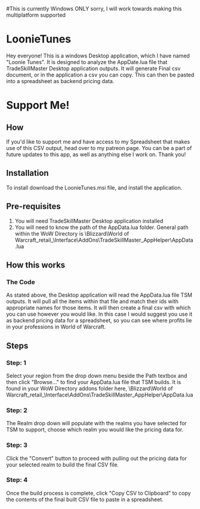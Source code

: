 #This is currently Windows ONLY sorry, I will work towards making this multiplatform supported

# LoonieTunes
Hey everyone! This is a windows Desktop application, which I have named "Loonie Tunes". It is designed to analyze the AppDate.lua file that TradeSkillMaster Desktop application outputs. It will generate Final csv document, or in the application a csv you can copy. This can then be pasted into a spreadsheet as backend pricing data.

# Support Me!
## How
If you'd like to support me and have access to my Spreadsheet that makes use of this CSV output, head over to my patreon page. You can be a part of future updates to this app, as well as anything else I work on. Thank you!

## Installation
To install download the LoonieTunes.msi file, and install the application.

## Pre-requisites
1. You will need TradeSkillMaster Desktop application installed
2. You will need to know the path of the AppData.lua folder. General path within the WoW Directory is \Blizzard\World of Warcraft\_retail_\Interface\AddOns\TradeSkillMaster_AppHelper\AppData.lua

## How this works

### The Code
As stated above, the Desktop application will read the AppData.lua file TSM outputs. It will pull all the items within that file and match their ids with appropriate names for those items. It will then create a final csv with which you can use however you would like. In this case I would suggest you use it as backend pricing data for a spreadsheet, so you can see where profits lie in your professions in World of Warcraft.

## Steps

### Step: 1
Select your region from the drop down menu beside the Path textbox and then click "Browse..." to find your AppData.lua file that TSM builds. It is found in your WoW Directory addons folder here, \Blizzard\World of Warcraft\_retail_\Interface\AddOns\TradeSkillMaster_AppHelper\AppData.lua 

### Step: 2
The Realm drop down will populate with the realms you have selected for TSM to support, choose which realm you would like the pricing data for.

### Step: 3
Click the "Convert" button to proceed with pulling out the pricing data for your selected realm to build the final CSV file.

### Step: 4
Once the build process is complete, click "Copy CSV to Clipboard" to copy the contents of the final built CSV file to paste in a spreadsheet.
